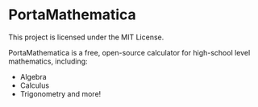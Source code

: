 # PortaMathematica
This project is licensed under the MIT License.

PortaMathematica is a free, open-source calculator for high-school level mathematics, including:
- Algebra
- Calculus
- Trigonometry
and more!